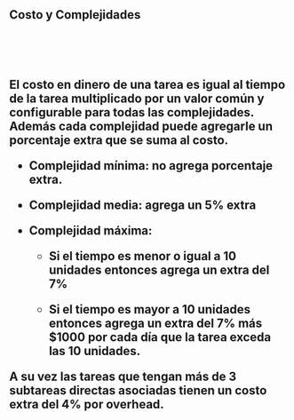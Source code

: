 <br><h2>Costo y Complejidades<h2><br>

<br>El costo en dinero de una tarea es igual al tiempo de la tarea multiplicado por un valor común y configurable para todas las complejidades. Además cada complejidad puede agregarle un porcentaje extra que se suma al costo.

- Complejidad mínima: no agrega porcentaje extra.

- Complejidad media: agrega un 5% extra

- Complejidad máxima:

  - Si el tiempo es menor o igual a 10 unidades entonces agrega un extra del 7%
  
  - Si el tiempo es mayor a 10 unidades entonces agrega un extra del 7% más $1000 por cada día que la tarea exceda las 10 unidades.
  
A su vez las tareas que tengan más de 3 subtareas directas asociadas tienen un costo extra del 4% por overhead.
